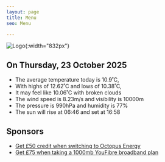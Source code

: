 ```yaml
---
layout: page
title: Menu
seo: Menu

---
```


![Logo](/images/logo.jpg){:width="832px"}

<!-- weather_marker starts -->
## On Thursday, 23 October 2025

- The average temperature today is 10.9˚C,
- With highs of 12.62˚C and lows of 10.38˚C,
- It may feel like 10.06˚C with broken clouds
- The wind speed is 8.23m/s and visibility is 10000m
- The pressure is 990hPa and humidity is 77%
- The sun will rise at 06:46 and set at 16:58

<!-- weather_marker ends -->

## Sponsors

- [Get £50 credit when switching to Octopus Energy](https://bit.ly/3oD1nnS)
- [Get £75 when taking a 1000mb YouFibre broadband plan](https://aklam.io/91zWhU?)
